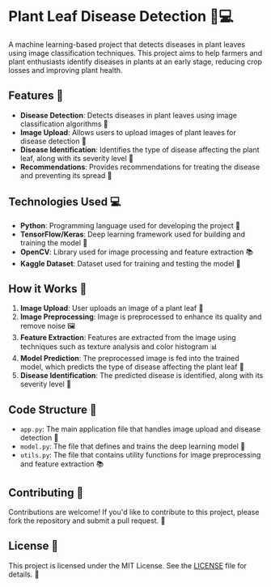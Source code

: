 # Plant Leaf Disease Detection 🌱💻

A machine learning-based project that detects diseases in plant leaves using image classification techniques. This project aims to help farmers and plant enthusiasts identify diseases in plants at an early stage, reducing crop losses and improving plant health.

## Features 🚀
* **Disease Detection**: Detects diseases in plant leaves using image classification algorithms 🤖
* **Image Upload**: Allows users to upload images of plant leaves for disease detection 📸
* **Disease Identification**: Identifies the type of disease affecting the plant leaf, along with its severity level 🌟
* **Recommendations**: Provides recommendations for treating the disease and preventing its spread 🌿

## Technologies Used 💻
* **Python**: Programming language used for developing the project 🐍
* **TensorFlow/Keras**: Deep learning framework used for building and training the model 🤖
* **OpenCV**: Library used for image processing and feature extraction 📚
* **Kaggle Dataset**: Dataset used for training and testing the model 🌟

## How it Works 🤔
1. **Image Upload**: User uploads an image of a plant leaf 📸
2. **Image Preprocessing**: Image is preprocessed to enhance its quality and remove noise 🖼
3. **Feature Extraction**: Features are extracted from the image using techniques such as texture analysis and color histogram 📊
4. **Model Prediction**: The preprocessed image is fed into the trained model, which predicts the type of disease affecting the plant leaf 🤖
5. **Disease Identification**: The predicted disease is identified, along with its severity level 🌟

## Code Structure 📂
* `app.py`: The main application file that handles image upload and disease detection 📁
* `model.py`: The file that defines and trains the deep learning model 🤖
* `utils.py`: The file that contains utility functions for image preprocessing and feature extraction 📚

## Contributing 🤝
Contributions are welcome! If you'd like to contribute to this project, please fork the repository and submit a pull request. 🙏

## License 📝
This project is licensed under the MIT License. See the [LICENSE](LICENSE) file for details. 📄

